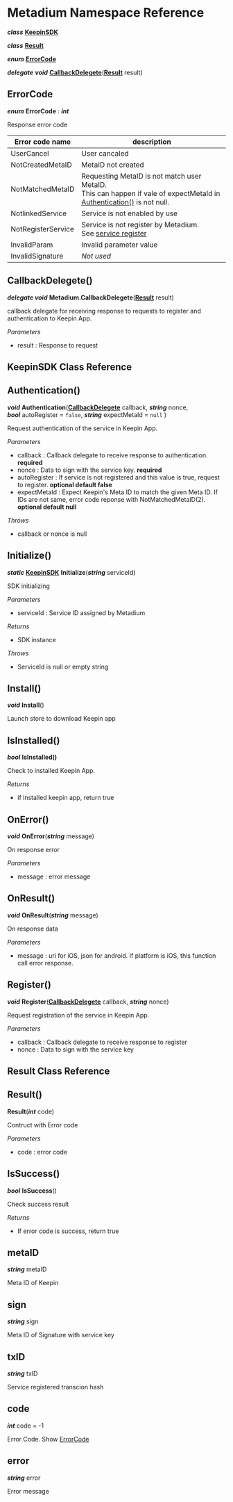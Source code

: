 # Metadium Namespace Reference
***class*** [**KeepinSDK**](class_metadium_KeepinSDK.md#KeepinSDK-Class-Reference)

***class*** [**Result**](class_metadium_KeepinSDK.md#result-class-reference)

***enum*** [**ErrorCode**](class_metadium_KeepinSDK.md#ErrorCode)

***delegate*** ***void*** [**CallbackDelegete**](class_metadium_KeepinSDK.md#callbackdelegete)([**Result**](class_metadium_KeepinSDK.md#result-class-reference) result)


ErrorCode
-------------
***enum*** **ErrorCode** : ***int***

Response error code

| Error code name     | description                                                                                |
|---------------------|--------------------------------------------------------------------------------------------|
| UserCancel          | User cancaled                                                                              |
| NotCreatedMetaID    | MetaID not created                                                                         |
| NotMatchedMetaID    | Requesting MetaID is not match user MetaID.<br>This can happen if vale of expectMetaId in [Authentication()](class_metadium_KeepinSDK.md#authentication) is not null.                                                          |
| NotlinkedService    | Service is not enabled by use                                                              |
| NotRegisterService  | Service is not register by Metadium.<br> See [service register](../../service_registry.md) |
| InvalidParam        | Invalid parameter value                                                                    |
| InvalidSignature    | *Not used*                                                                                 |

CallbackDelegete()
----------------------
***delegate void*** **Metadium.CallbackDelegete**(**[Result](class_metadium_KeepinSDK.md#callbackdelegete)** result)

callback delegate for receiving response to requests to register and authentication to Keepin App.

*Parameters*
  * result : Response to request


## KeepinSDK Class Reference

Authentication()
--------------------------------------------------------
***void*** **Authentication**(**[CallbackDelegete](class_metadium_KeepinSDK.md#callbackdelegete)** callback, ***string*** nonce, ***bool*** autoRegister = `false`, ***string*** expectMetaId = `null` )

Request authentication of the service in Keepin App.

*Parameters*
  * callback : Callback delegate to receive response to authentication. **required**
  * nonce : Data to sign with the service key. **required**
  * autoRegister : If service is not registered and this value is true, request to register. **optional default false**
  * expectMetaId : Expect Keepin's Meta ID to match the given Meta ID. If IDs are not same, error code reponse with NotMatchedMetaID(2). **optional default null**

*Throws*
  * callback or nonce is null

Initialize()
----------------------------------------------------
***static*** **[KeepinSDK](class_metadium_KeepinSDK.md#KeepinSDK-Class-Reference)** **Initialize**(***string*** serviceId)

SDK initializing

*Parameters*
  * serviceId : Service ID assigned by Metadium

*Returns*
  * SDK instance

*Throws*
  * ServiceId is null or empty string

Install()
-------------------------------------------------
***void*** **Install**()

Launch store to download Keepin app

IsInstalled()
-----------------------------------------------------
***bool*** **IsInstalled()**

Check to installed Keepin App.

*Returns*
  * if installed keepin app, return true

OnError()
-------------------------------------------------
***void*** **OnError**(***string*** message)
  
On response error
  
*Parameters*
  * message : error message

OnResult()
--------------------------------------------------
***void*** **OnResult**(***string*** message)
  
On response data  
  
*Parameters*
  * message : uri for iOS, json for android. If platform is iOS, this function call error response.  

Register()
--------------------------------------------------
***void*** **Register**(**[CallbackDelegete](class_metadium_KeepinSDK.md#callbackdelegete)** callback, ***string*** nonce)
  
Request registration of the service in Keepin App.  
  
*Parameters*
  * callback : Callback delegate to receive response to register  
  * nonce : Data to sign with the service key

## Result Class Reference

Result()
--------------------------
**Result**(***int*** code)

Contruct with Error code

*Parameters*
  * code : error code

IsSuccess()
---------------
***bool*** **IsSuccess**()

Check success result

*Returns*
  * If error code is success, return true

metaID
----------------
***string*** metaID
  
Meta ID of Keepin

sign
----------------
***string*** sign

Meta ID of Signature with service key  

txID
----------------
***string*** txID

Service registered transcion hash

code
----------------
***int*** code = -1

Error Code. Show [ErrorCode](class_metadium_KeepinSDK.md#ErrorCode)

error
----------------
***string*** error

Error message
